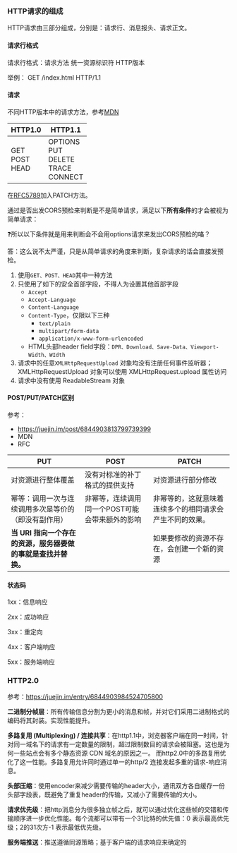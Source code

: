 ### HTTP请求的组成

HTTP请求由三部分组成，分别是：请求行、消息报头、请求正文。



#### 请求行格式

请求行格式：请求方法 统一资源标识符 HTTP版本 

举例： GET /index.html HTTP/1.1



#### 请求

不同HTTP版本中的请求方法，参考[MDN](https://developer.mozilla.org/zh-CN/docs/Web/HTTP/Methods)

| HTTP1.0                 | HTTP1.1                                              |
| ----------------------- | ---------------------------------------------------- |
| GET<br />POST<br />HEAD | OPTIONS<br />PUT<br />DELETE<br />TRACE<br />CONNECT |

在[RFC5789](https://tools.ietf.org/html/rfc5789#section-2)加入PATCH方法。



通过是否出发CORS预检来判断是不是简单请求，满足以下**所有条件**的才会被视为简单请求：

❓所以以下条件就是用来判断会不会用options请求来发出CORS预检的咯？

答：这么说不太严谨，只是从简单请求的角度来判断，复杂请求的话会直接发预检。

1. 使用`GET、POST、HEAD`其中一种方法
2. 只使用了如下的安全首部字段，不得人为设置其他首部字段
   - `Accept`
   - `Accept-Language`
   - `Content-Language`
   - `Content-Type`，仅限以下三种
     - `text/plain`
     - `multipart/form-data`
     - `application/x-www-form-urlencoded`
   - HTML头部header field字段：`DPR、Download、Save-Data、Viewport-Width、WIdth`
3. 请求中的任意`XMLHttpRequestUpload` 对象均没有注册任何事件监听器；XMLHttpRequestUpload 对象可以使用 XMLHttpRequest.upload 属性访问
4. 请求中没有使用 ReadableStream 对象

#### POST/PUT/PATCH区别

参考：

- https://juejin.im/post/6844903813799739399
- MDN
- RFC

| PUT                                                          | POST                                           | PATCH                                                    |
| ------------------------------------------------------------ | ---------------------------------------------- | -------------------------------------------------------- |
| 对资源进行整体覆盖                                           | 没有对标准的补丁格式的提供支持                 | 对资源进行部分修改                                       |
| 幂等：调用一次与连续调用多次是等价的（即没有副作用）         | 非幂等，连续调用同一个POST可能会带来额外的影响 | 非幂等的，这就意味着连续多个的相同请求会产生不同的效果。 |
| **当 URI 指向一个存在的资源，服务器要做的事就是查找并替换。** |                                                | 如果要修改的资源不存在，会创建一个新的资源               |





#### 状态码

1xx：信息响应

2xx：成功响应

3xx：重定向

4xx：客户端响应

5xx：服务端响应





### HTTP2.0

参考：https://juejin.im/entry/6844903984524705800

**二进制分帧层**：所有传输信息分割为更小的消息和帧，并对它们采用二进制格式的编码将其封装。实现性能提升。

**多路复用 (Multiplexing) / 连接共享**：在http1.1中，浏览器客户端在同一时间，针对同一域名下的请求有一定数量的限制，超过限制数目的请求会被阻塞。这也是为何一些站点会有多个静态资源 CDN 域名的原因之一。
而http2.0中的多路复用优化了这一性能。多路复用允许同时通过单一的http/2 连接发起多重的请求-响应消息。

**头部压缩**：使用encoder来减少需要传输的header大小，通讯双方各自缓存一份头部字段表，既避免了重复header的传输，又减小了需要传输的大小。

**请求优先级**：把http消息分为很多独立帧之后，就可以通过优化这些帧的交错和传输顺序进一步优化性能。每个流都可以带有一个31比特的优先值：0 表示最高优先级；2的31次方-1 表示最低优先级。

**服务端推送**：推送遵循同源策略；基于客户端的请求响应来确定的